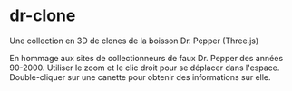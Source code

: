 # dr-clone
Une collection en 3D de clones de la boisson Dr. Pepper (Three.js)

En hommage aux sites de collectionneurs de faux Dr. Pepper des années 90-2000. 
Utiliser le zoom et le clic droit pour se déplacer dans l'espace. 
Double-cliquer sur une canette pour obtenir des informations sur elle.

